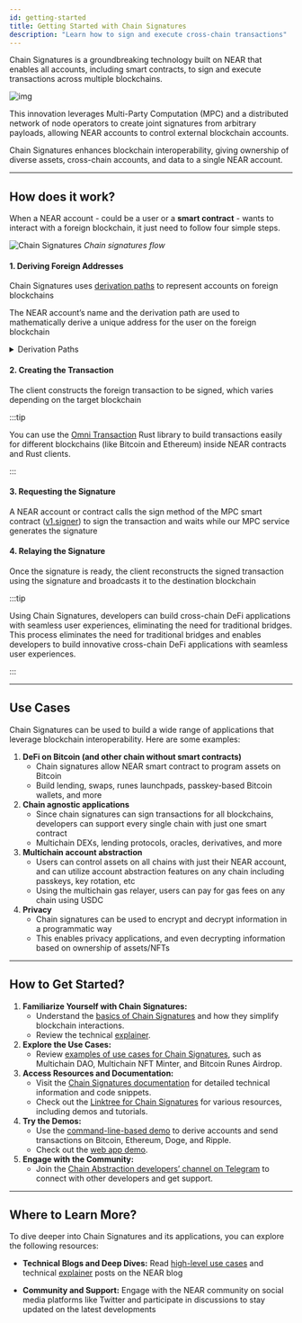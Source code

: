 ```yaml
---
id: getting-started
title: Getting Started with Chain Signatures
description: "Learn how to sign and execute cross-chain transactions"
---
```


Chain Signatures is a groundbreaking technology built on NEAR that enables all accounts, including smart contracts, to sign and execute transactions across multiple blockchains.

![img](https://pages.near.org/wp-content/uploads/2024/02/acct-abstraction-blog-1.png)

This innovation leverages Multi-Party Computation (MPC) and a distributed network of node operators to create joint signatures from arbitrary payloads, allowing NEAR accounts to control external blockchain accounts.

Chain Signatures enhances blockchain interoperability, giving ownership of diverse assets, cross-chain accounts, and data to a single NEAR account.

---

## How does it work?

When a NEAR account - could be a user or a **smart contract** - wants to interact with a foreign blockchain, it just need to follow four simple steps.

![Chain Signatures](/docs/assets/chain-abstraction/chain-abstract-2.svg)
_Chain signatures flow_

#### 1. Deriving Foreign Addresses

Chain Signatures uses [derivation paths](../chain-signatures.md#derivation-paths-one-account-multiple-chains) to represent accounts on foreign blockchains

The NEAR account’s name and the derivation path are used to mathematically derive a unique address for the user on the foreign blockchain

<details>

<summary> Derivation Paths </summary>

A NEAR account will always derive the same address on the foreign blockchain using the same derivation path

Notice that, since the foreign address is derived from the NEAR account name, it is not possible for another NEAR account to control the same address

</details>


#### 2. Creating the Transaction

The client constructs the foreign transaction to be signed, which varies depending on the target blockchain

:::tip

You can use the [Omni Transaction](https://github.com/near/omni-transaction-rs) Rust library to build transactions easily for different blockchains (like Bitcoin and Ethereum) inside NEAR contracts and Rust clients.

:::

#### 3. Requesting the Signature

A NEAR account or contract calls the sign method of the MPC smart contract ([v1.signer](https://nearblocks.io/address/v1.signer)) to sign the transaction and waits while our MPC service generates the signature

#### 4. Relaying the Signature

Once the signature is ready, the client reconstructs the signed transaction using the signature and broadcasts it to the destination blockchain

:::tip

Using Chain Signatures, developers can build cross-chain DeFi applications with seamless user experiences, eliminating the need for traditional bridges. This process eliminates the need for traditional bridges and enables developers to build innovative cross-chain DeFi applications with seamless user experiences.

:::

---

## Use Cases

Chain Signatures can be used to build a wide range of applications that leverage blockchain interoperability. Here are some examples:

1. **DeFi on Bitcoin (and other chain without smart contracts)**
   * Chain signatures allow NEAR smart contract to program assets on Bitcoin
   * Build lending, swaps, runes launchpads, passkey-based Bitcoin wallets, and more
2. **Chain agnostic applications**
   * Since chain signatures can sign transactions for all blockchains, developers can support every single chain with just one smart contract
   * Multichain DEXs, lending protocols, oracles, derivatives, and more
3. **Multichain account abstraction**
   * Users can control assets on all chains with just their NEAR account, and can utilize account abstraction features on any chain including passkeys, key rotation, etc
   * Using the multichain gas relayer, users can pay for gas fees on any chain using USDC
4. **Privacy**
   * Chain signatures can be used to encrypt and decrypt information in a programmatic way
   * This enables privacy applications, and even decrypting information based on ownership of assets/NFTs

---

## How to Get Started?

1. **Familiarize Yourself with Chain Signatures:**
   * Understand the [basics of Chain Signatures](/chain-abstraction/chain-signatures) and how they simplify blockchain interactions.
   * Review the technical [explainer](https://near.org/blog/unlocking-web3-usability-with-account-aggregation).
2. **Explore the Use Cases:**
   * Review [examples of use cases for Chain Signatures](https://pages.near.org/blog/unlocking-multichain-web3-with-near-chain-signatures/), such as Multichain DAO, Multichain NFT Minter, and Bitcoin Runes Airdrop.
3. **Access Resources and Documentation:**
   * Visit the [Chain Signatures documentation](/chain-abstraction/chain-signatures) for detailed technical information and code snippets.
   * Check out the [Linktree for Chain Signatures](https://linktr.ee/chainsignatures) for various resources, including demos and tutorials.
4. **Try the Demos:**
   * Use the [command-line-based demo](https://github.com/near-examples/chainsig-script) to derive accounts and send transactions on Bitcoin, Ethereum, Doge, and Ripple.
   * Check out the [web app demo](https://github.com/near-examples/near-multichain/tree/main).
5. **Engage with the Community:**
   * Join the [Chain Abstraction developers’ channel on Telegram](https://t.me/chain\_abstraction) to connect with other developers and get support.

---

## Where to Learn More?

To dive deeper into Chain Signatures and its applications, you can explore the following resources:

- **Technical Blogs and Deep Dives:** Read [high-level use cases](https://pages.near.org/blog/unlocking-multichain-web3-with-near-chain-signatures) and technical [explainer](https://near.org/blog/unlocking-web3-usability-with-account-aggregation) posts on the NEAR blog
* **Community and Support:** Engage with the NEAR community on social media platforms like Twitter and participate in discussions to stay updated on the latest developments
